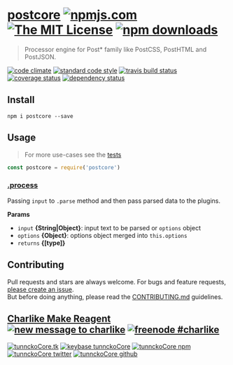 # [postcore][author-www-url] [![npmjs.com][npmjs-img]][npmjs-url] [![The MIT License][license-img]][license-url] [![npm downloads][downloads-img]][downloads-url] 

> Processor engine for Post* family like PostCSS, PostHTML and PostJSON.

[![code climate][codeclimate-img]][codeclimate-url] [![standard code style][standard-img]][standard-url] [![travis build status][travis-img]][travis-url] [![coverage status][coveralls-img]][coveralls-url] [![dependency status][david-img]][david-url]

## Install
```
npm i postcore --save
```

## Usage
> For more use-cases see the [tests](./test.js)

```js
const postcore = require('postcore')
```

### [.process](index.js#L73)

Passing `input` to `.parse` method and then
pass parsed data to the plugins.

**Params**

* `input` **{String|Object}**: input text to be parsed or `options` object    
* `options` **{Object}**: options object merged into `this.options`    
* `returns` **{[type]}**  

## Contributing
Pull requests and stars are always welcome. For bugs and feature requests, [please create an issue](https://github.com/postcore/postcore/issues/new).  
But before doing anything, please read the [CONTRIBUTING.md](./CONTRIBUTING.md) guidelines.

## [Charlike Make Reagent](http://j.mp/1stW47C) [![new message to charlike][new-message-img]][new-message-url] [![freenode #charlike][freenode-img]][freenode-url]

[![tunnckoCore.tk][author-www-img]][author-www-url] [![keybase tunnckoCore][keybase-img]][keybase-url] [![tunnckoCore npm][author-npm-img]][author-npm-url] [![tunnckoCore twitter][author-twitter-img]][author-twitter-url] [![tunnckoCore github][author-github-img]][author-github-url]

[npmjs-url]: https://www.npmjs.com/package/postcore
[npmjs-img]: https://img.shields.io/npm/v/postcore.svg?label=postcore

[license-url]: https://github.com/postcore/postcore/blob/master/LICENSE
[license-img]: https://img.shields.io/npm/l/postcore.svg

[downloads-url]: https://www.npmjs.com/package/postcore
[downloads-img]: https://img.shields.io/npm/dm/postcore.svg

[codeclimate-url]: https://codeclimate.com/github/postcore/postcore
[codeclimate-img]: https://img.shields.io/codeclimate/github/postcore/postcore.svg

[travis-url]: https://travis-ci.org/postcore/postcore
[travis-img]: https://img.shields.io/travis/postcore/postcore/master.svg

[coveralls-url]: https://coveralls.io/r/postcore/postcore
[coveralls-img]: https://img.shields.io/coveralls/postcore/postcore.svg

[david-url]: https://david-dm.org/postcore/postcore
[david-img]: https://img.shields.io/david/postcore/postcore.svg

[standard-url]: https://github.com/feross/standard
[standard-img]: https://img.shields.io/badge/code%20style-standard-brightgreen.svg

[author-www-url]: http://www.tunnckocore.tk
[author-www-img]: https://img.shields.io/badge/www-tunnckocore.tk-fe7d37.svg

[keybase-url]: https://keybase.io/tunnckocore
[keybase-img]: https://img.shields.io/badge/keybase-tunnckocore-8a7967.svg

[author-npm-url]: https://www.npmjs.com/~tunnckocore
[author-npm-img]: https://img.shields.io/badge/npm-~tunnckocore-cb3837.svg

[author-twitter-url]: https://twitter.com/tunnckoCore
[author-twitter-img]: https://img.shields.io/badge/twitter-@tunnckoCore-55acee.svg

[author-github-url]: https://github.com/tunnckoCore
[author-github-img]: https://img.shields.io/badge/github-@tunnckoCore-4183c4.svg

[freenode-url]: http://webchat.freenode.net/?channels=charlike
[freenode-img]: https://img.shields.io/badge/freenode-%23charlike-5654a4.svg

[new-message-url]: https://github.com/tunnckoCore/ama
[new-message-img]: https://img.shields.io/badge/ask%20me-anything-green.svg

